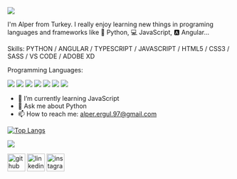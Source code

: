![](https://cdn.discordapp.com/attachments/566781940389117963/914497342609170462/banner.png)

I'm Alper from Turkey. I really enjoy learning new things in programing languages and frameworks like 🐍 Python, 💻 JavaScript, 🅰 Angular...

Skills: PYTHON / ANGULAR / TYPESCRIPT / JAVASCRIPT / HTML5 / CSS3 / SASS / VS CODE / ADOBE XD

Programming Languages: 
<p>
  <img src="https://img.shields.io/badge/Python-3776AB?style=for-the-badge&logo=python&logoColor=white" />
  <img src="https://img.shields.io/badge/HTML5-E34F26?style=for-the-badge&logo=html5&logoColor=white" />
  <img src="https://img.shields.io/badge/CSS3-1572B6?style=for-the-badge&logo=css3&logoColor=white" />
  <img src="https://img.shields.io/badge/Sass-CC6699?style=for-the-badge&logo=sass&logoColor=white"/>
  <img src="https://img.shields.io/badge/JavaScript-323330?style=for-the-badge&logo=javascript&logoColor=F7DF1E" />
  <img src="https://img.shields.io/badge/TypeScript-007ACC?style=for-the-badge&logo=typescript&logoColor=white" />
  <img src="https://img.shields.io/badge/json-5E5C5C?style=for-the-badge&logo=json&logoColor=white" />
</p>

- 🌱 I’m currently learning JavaScript 
- 💬 Ask me about Python 
- 📫 How to reach me: alper.ergul.97@gmail.com 

[![Top Langs](https://github-readme-stats.vercel.app/api/top-langs/?username=alperergul&layout=compact)](https://github.com/alperergul)

![](https://github-profile-summary-cards.vercel.app/api/cards/profile-details?username=alperergul&theme=vue)

[<img src='https://cdn.jsdelivr.net/npm/simple-icons@3.0.1/icons/github.svg' alt='github' height='40'>](https://github.com/alperergul)  [<img src='https://cdn.jsdelivr.net/npm/simple-icons@3.0.1/icons/linkedin.svg' alt='linkedin' height='40'>](https://www.linkedin.com/in/alperergul/)  [<img src='https://cdn.jsdelivr.net/npm/simple-icons@3.0.1/icons/instagram.svg' alt='instagram' height='40'>](https://www.instagram.com/alpeerergul/)  



